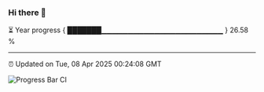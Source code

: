 ### Hi there 👋

⏳ Year progress { ███████▁▁▁▁▁▁▁▁▁▁▁▁▁▁▁▁▁▁▁▁▁▁▁ } 26.58 %

---

⏰ Updated on Tue, 08 Apr 2025 00:24:08 GMT

![Progress Bar CI](https://github.com/liununu/liununu/workflows/Progress%20Bar%20CI/badge.svg)
